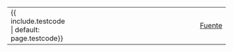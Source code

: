 <script>
const query=window.location.search;
const parameters=new URLSearchParams(query);
parameters.append("check", '<input type="checkbox">');
</script>
<table style="width:100%;">
 <tr>
  <td>{{ include.testcode | default: page.testcode}}</td>
  <td style="width:100%;"></td>
  <td><a href="https://github.com/gvSIGAssociation/gvsig-desktop-testing/blob/master/docs/{{ include.srcpath | default: page.srcpath }}">Fuente</a></td>
 </tr>
</table>
